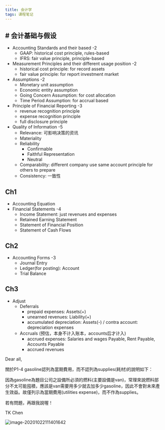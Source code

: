 ```yaml
---
title: 会计学
tags: 课程笔记
---
```

## # 会计基础与假设

- Accounting Standards and their based -2
  - GAAP: historical cost principle, rules-based
  - IFRS: fair value principle, principle-based
- Measurement Principles and their different usage position -2
  - historical cost principle: for record assets
  - fair value principle: for report investment market
- Assumptions -2
  - Monetary unit assumption
  - Economic entity assumption
  - Going Concern Assumption: for cost allocation
  - Time Period Assumption: for accrual based
- Principle of Financial Reporting -3
  - revenue recognition principle
  - expense recognition principle
  - full disclosure principle
- Quality of Information -5
  - Relevance: 可影响决策的资讯
  - Materiality
  - Reliability
    - Confirmable
    - Faithful Representation
    - Neutral
  - Comparability: different company use same account principle for others to prepare
  - Consistency: 一致性

## Ch1

- Accounting Equation
- Financial Statements -4
  - Income Statement: just revenues and expenses
  - Retained Earning Statement
  - Statement of Financial Position
  - Statement of Cash Flows

## Ch2

- Accounting Forms -3
  - Journal Entry
  - Ledger(for posting): Account
  - Trial Balance

## Ch3

- Adjust
  - Deferrals
    - prepaid expenses: Assets(+)
    - unearned revenues: Liability(+)
    - accumulated depreciation: Assets(-) / contra account: depreciation expenses
  - Accruals (预估，本身不计入账本，accounts后才计入)
    - accrued expenses: Salaries and wages Payable, Rent Payable, Accounts Payable
    - accrued revenues



Dear all,

關於P1-4 gasoline認列為當期費用，而不認列為supplies(耗材)的說明如下：

因為gasoline為題目公司之設備所必須的燃料(主要設備是van)，常理來說燃料部分不太可能囤積，應該是van需要用多少就去加多少gasoline，因此不會對未來產生效益。故僅列示為當期費用(utilities expense)，而不作為supplies。

若有問題，再跟我說喔！

TK Chen

![image-20201022111401642](C:\Users\AAA\AppData\Roaming\Typora\typora-user-images\image-20201022111401642.png)